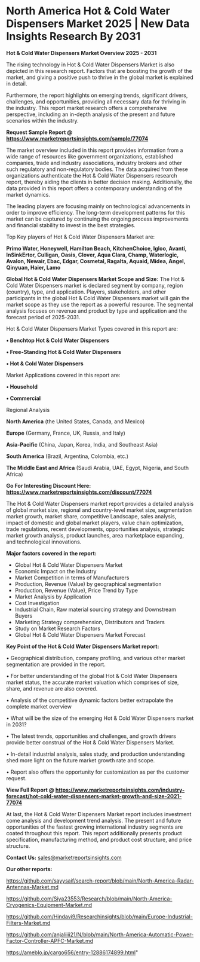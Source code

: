 # North America Hot & Cold Water Dispensers Market 2025 | New Data Insights Research By 2031

<Strong> Hot & Cold Water Dispensers Market Overview 2025 - 2031</strong>

The rising technology in Hot & Cold Water Dispensers Market is also depicted in this research report. Factors that are boosting the growth of the market, and giving a positive push to thrive in the global market is explained in detail.

Furthermore, the report highlights on emerging trends, significant drivers, challenges, and opportunities, providing all necessary data for thriving in the industry. This report market research offers a comprehensive perspective, including an in-depth analysis of the present and future scenarios within the industry.

<strong>Request Sample Report @ <a href=https://www.marketreportsinsights.com/sample/77074>https://www.marketreportsinsights.com/sample/77074</a></strong>

The market overview included in this report provides information from a wide range of resources like government organizations, established companies, trade and industry associations, industry brokers and other such regulatory and non-regulatory bodies. The data acquired from these organizations authenticate the Hot & Cold Water Dispensers research report, thereby aiding the clients in better decision making. Additionally, the data provided in this report offers a contemporary understanding of the market dynamics.

The leading players are focusing mainly on technological advancements in order to improve efficiency. The long-term development patterns for this market can be captured by continuing the ongoing process improvements and financial stability to invest in the best strategies.

Top Key players of Hot & Cold Water Dispensers Market are:

<strong>Primo Water, Honeywell, Hamilton Beach, KitchenChoice, Igloo, Avanti, InSinkErtor, Culligan, Oasis, Clover, Aqua Clara, Champ, Waterlogic, Avalon, Newair, Ebac, Edgar, Cosmetal, Ragalta, Aquaid, Midea, Angel, Qinyuan, Haier, Lamo</strong>

<strong><b>Global Hot & Cold Water Dispensers Market Scope and Size:</b></strong>
The Hot & Cold Water Dispensers market is declared segment by company, region (country), type, and application. Players, stakeholders, and other participants in the global Hot & Cold Water Dispensers market will gain the market scope as they use the report as a powerful resource. The segmental analysis focuses on revenue and product by type and application and the forecast period of 2025-2031.

Hot & Cold Water Dispensers Market Types covered in this report are:

<strong>• Benchtop Hot & Cold Water Dispensers

• Free-Standing Hot & Cold Water Dispensers

• Hot & Cold Water Dispensers</strong>

Market Applications covered in this report are:

<strong>• Household

• Commercial</strong> 

Regional Analysis

<strong>North America</strong> (the United States, Canada, and Mexico)

<strong>Europe</strong> (Germany, France, UK, Russia, and Italy)

<strong>Asia-Pacific</strong> (China, Japan, Korea, India, and Southeast Asia)

<strong>South America</strong> (Brazil, Argentina, Colombia, etc.)

<strong>The Middle East and Africa</strong> (Saudi Arabia, UAE, Egypt, Nigeria, and South Africa)

<strong>Go For Interesting Discount Here: <a href=https://www.marketreportsinsights.com/discount/77074>https://www.marketreportsinsights.com/discount/77074</a></strong>

The Hot & Cold Water Dispensers market report provides a detailed analysis of global market size, regional and country-level market size, segmentation market growth, market share, competitive Landscape, sales analysis, impact of domestic and global market players, value chain optimization, trade regulations, recent developments, opportunities analysis, strategic market growth analysis, product launches, area marketplace expanding, and technological innovations.

<strong><b>Major factors covered in the report:</b></strong>
<ul>
  <li>Global Hot & Cold Water Dispensers Market </li>
  <li>Economic Impact on the Industry</li>
  <li>Market Competition in terms of Manufacturers</li>
  <li>Production, Revenue (Value) by geographical segmentation</li>
  <li>Production, Revenue (Value), Price Trend by Type</li>
  <li>Market Analysis by Application</li>
  <li>Cost Investigation</li>
  <li>Industrial Chain, Raw material sourcing strategy and Downstream Buyers</li>
  <li>Marketing Strategy comprehension, Distributors and Traders</li>
  <li>Study on Market Research Factors</li>
  <li>Global Hot & Cold Water Dispensers Market Forecast</li>
</ul>

<strong><b>Key Point of the Hot & Cold Water Dispensers Market report:</b></strong>

• Geographical distribution, company profiling, and various other market segmentation are provided in the report.

• For better understanding of the global Hot & Cold Water Dispensers market status, the accurate market valuation which comprises of size, share, and revenue are also covered.

• Analysis of the competitive dynamic factors better extrapolate the complete market overview

• What will be the size of the emerging Hot & Cold Water Dispensers market in 2031?

• The latest trends, opportunities and challenges, and growth drivers provide better construal of the Hot & Cold Water Dispensers Market.

• In-detail industrial analysis, sales study, and production understanding shed more light on the future market growth rate and scope.

• Report also offers the opportunity for customization as per the customer request.

<strong><b>View Full Report @ <a href=https://www.marketreportsinsights.com/industry-forecast/hot-cold-water-dispensers-market-growth-and-size-2021-77074>https://www.marketreportsinsights.com/industry-forecast/hot-cold-water-dispensers-market-growth-and-size-2021-77074</a></b></strong>


At last, the Hot & Cold Water Dispensers Market report includes investment come analysis and development trend analysis. The present and future opportunities of the fastest growing international industry segments are coated throughout this report. This report additionally presents product specification, manufacturing method, and product cost structure, and price structure.

<strong>Contact Us:</strong>
sales@marketreportsinsights.com

<strong>Our other reports:</strong>

<a href=https://github.com/sayysaif/search-report/blob/main/North-America-Radar-Antennas-Market.md>https://github.com/sayysaif/search-report/blob/main/North-America-Radar-Antennas-Market.md</a>

<a href=https://github.com/Siya23553/Research/blob/main/North-America-Cryogenics-Equipment-Market.md>https://github.com/Siya23553/Research/blob/main/North-America-Cryogenics-Equipment-Market.md</a>

<a href=https://github.com/Hindavi9/Researchinsights/blob/main/Europe-Industrial-Filters-Market.md>https://github.com/Hindavi9/Researchinsights/blob/main/Europe-Industrial-Filters-Market.md</a>

<a href=https://github.com/anjaliiii21/N/blob/main/North-America-Automatic-Power-Factor-Controller-APFC-Market.md>https://github.com/anjaliiii21/N/blob/main/North-America-Automatic-Power-Factor-Controller-APFC-Market.md</a>

<a href=https://ameblo.jp/cargo656/entry-12886174899.html>https://ameblo.jp/cargo656/entry-12886174899.html</a>"

